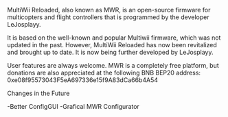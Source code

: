 MultiWii Reloaded, also known as MWR, is an open-source firmware for multicopters and flight controllers that is programmed by the developer LeJosplayy.

It is based on the well-known and popular Multiwii firmware, which was not updated in the past. However, MultiWii Reloaded has now been revitalized and brought up to date. It is now being further developed by LeJosplayy.

User features are always welcome. MWR is a completely free platform, 
but donations are also appreciated at the following BNB BEP20 address: 
0xe08f95573043F5eA697336e15f9A83dCa66b4A54

Changes in the Future

-Better ConfigGUI
-Grafical MWR Configurator
